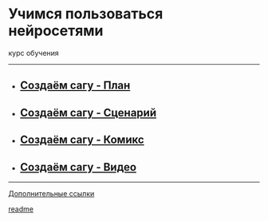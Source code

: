 
# Учимся пользоваться нейросетями
курс обучения


---

- ## [Создаём сагу - План](ch.0%20Создаём%20сагу%20-%20План.md)
- ## [Создаём сагу - Сценарий](ch.1%20Создаём%20сагу%20-%20Сценарий.md)
- ## [Создаём сагу - Комикс](ch.2%20Создаём%20сагу%20-%20Комикс.md)
- ## [Создаём сагу - Видео](ch.3%20Создаём%20сагу%20-%20Видео.md)


---


[Дополнительные ссылки](knowledge/resources.md)

[readme](README.md)

